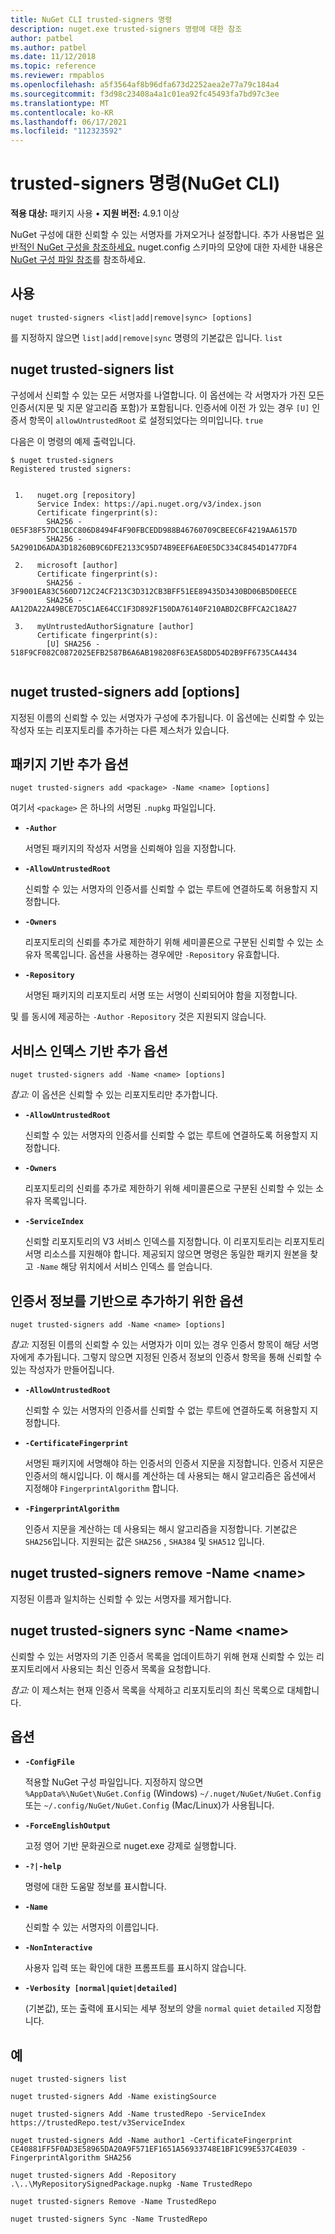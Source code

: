 ```yaml
---
title: NuGet CLI trusted-signers 명령
description: nuget.exe trusted-signers 명령에 대한 참조
author: patbel
ms.author: patbel
ms.date: 11/12/2018
ms.topic: reference
ms.reviewer: rmpablos
ms.openlocfilehash: a5f3564af8b96dfa673d2252aea2e77a79c184a4
ms.sourcegitcommit: f3d98c23408a4a1c01ea92fc45493fa7bd97c3ee
ms.translationtype: MT
ms.contentlocale: ko-KR
ms.lasthandoff: 06/17/2021
ms.locfileid: "112323592"
---
```

# <a name="trusted-signers-command-nuget-cli"></a>trusted-signers 명령(NuGet CLI)

**적용 대상:** 패키지 사용 &bullet; **지원 버전:** 4.9.1 이상

NuGet 구성에 대한 신뢰할 수 있는 서명자를 가져오거나 설정합니다. 추가 사용법은 [일반적인 NuGet 구성을 참조하세요.](../../consume-packages/configuring-nuget-behavior.md) nuget.config 스키마의 모양에 대한 자세한 내용은 [NuGet 구성 파일 참조](../nuget-config-file.md)를 참조하세요.

## <a name="usage"></a>사용

```cli
nuget trusted-signers <list|add|remove|sync> [options]
```

를 지정하지 않으면 `list|add|remove|sync` 명령의 기본값은 입니다. `list`

## <a name="nuget-trusted-signers-list"></a>nuget trusted-signers list

구성에서 신뢰할 수 있는 모든 서명자를 나열합니다. 이 옵션에는 각 서명자가 가진 모든 인증서(지문 및 지문 알고리즘 포함)가 포함됩니다. 인증서에 이전 가 있는 경우 `[U]` 인증서 항목이 `allowUntrustedRoot` 로 설정되었다는 의미입니다. `true`

다음은 이 명령의 예제 출력입니다.

```cli
$ nuget trusted-signers
Registered trusted signers:


 1.   nuget.org [repository]
      Service Index: https://api.nuget.org/v3/index.json
      Certificate fingerprint(s):
        SHA256 - 0E5F38F57DC1BCC806D8494F4F90FBCEDD988B46760709CBEEC6F4219AA6157D
        SHA256 - 5A2901D6ADA3D18260B9C6DFE2133C95D74B9EEF6AE0E5DC334C8454D1477DF4

 2.   microsoft [author]
      Certificate fingerprint(s):
        SHA256 - 3F9001EA83C560D712C24CF213C3D312CB3BFF51EE89435D3430BD06B5D0EECE
        SHA256 - AA12DA22A49BCE7D5C1AE64CC1F3D892F150DA76140F210ABD2CBFFCA2C18A27

 3.   myUntrustedAuthorSignature [author]
      Certificate fingerprint(s):
        [U] SHA256 - 518F9CF082C0872025EFB2587B6A6AB198208F63EA58DD54D2B9FF6735CA4434
        
```

## <a name="nuget-trusted-signers-add-options"></a>nuget trusted-signers add [options]

지정된 이름의 신뢰할 수 있는 서명자가 구성에 추가됩니다. 이 옵션에는 신뢰할 수 있는 작성자 또는 리포지토리를 추가하는 다른 제스처가 있습니다.

## <a name="options-for-add-based-on-a-package"></a>패키지 기반 추가 옵션

```cli
nuget trusted-signers add <package> -Name <name> [options]
```

여기서 `<package>` 은 하나의 서명된 `.nupkg` 파일입니다.

- **`-Author`**

  서명된 패키지의 작성자 서명을 신뢰해야 임을 지정합니다.

- **`-AllowUntrustedRoot`**

  신뢰할 수 있는 서명자의 인증서를 신뢰할 수 없는 루트에 연결하도록 허용할지 지정합니다.

- **`-Owners`**

  리포지토리의 신뢰를 추가로 제한하기 위해 세미콜론으로 구분된 신뢰할 수 있는 소유자 목록입니다. 옵션을 사용하는 경우에만 `-Repository` 유효합니다.

- **`-Repository`**

  서명된 패키지의 리포지토리 서명 또는 서명이 신뢰되어야 함을 지정합니다.

및 를 동시에 제공하는 `-Author` `-Repository` 것은 지원되지 않습니다.

## <a name="options-for-add-based-on-a-service-index"></a>서비스 인덱스 기반 추가 옵션

```cli
nuget trusted-signers add -Name <name> [options]
```

_참고:_ 이 옵션은 신뢰할 수 있는 리포지토리만 추가합니다. 

- **`-AllowUntrustedRoot`**

  신뢰할 수 있는 서명자의 인증서를 신뢰할 수 없는 루트에 연결하도록 허용할지 지정합니다.

- **`-Owners`**

  리포지토리의 신뢰를 추가로 제한하기 위해 세미콜론으로 구분된 신뢰할 수 있는 소유자 목록입니다.

- **`-ServiceIndex`**

  신뢰할 리포지토리의 V3 서비스 인덱스를 지정합니다. 이 리포지토리는 리포지토리 서명 리소스를 지원해야 합니다. 제공되지 않으면 명령은 동일한 패키지 원본을 찾고 `-Name` 해당 위치에서 서비스 인덱스 를 얻습니다.

## <a name="options-for-add-based-on-the-certificate-information"></a>인증서 정보를 기반으로 추가하기 위한 옵션

```cli
nuget trusted-signers add -Name <name> [options]
```

_참고:_ 지정된 이름의 신뢰할 수 있는 서명자가 이미 있는 경우 인증서 항목이 해당 서명자에게 추가됩니다. 그렇지 않으면 지정된 인증서 정보의 인증서 항목을 통해 신뢰할 수 있는 작성자가 만들어집니다.


- **`-AllowUntrustedRoot`**

  신뢰할 수 있는 서명자의 인증서를 신뢰할 수 없는 루트에 연결하도록 허용할지 지정합니다.

- **`-CertificateFingerprint`**

  서명된 패키지에 서명해야 하는 인증서의 인증서 지문을 지정합니다. 인증서 지문은 인증서의 해시입니다. 이 해시를 계산하는 데 사용되는 해시 알고리즘은 옵션에서 지정해야 `FingerprintAlgorithm` 합니다.

- **`-FingerprintAlgorithm`**

  인증서 지문을 계산하는 데 사용되는 해시 알고리즘을 지정합니다. 기본값은 `SHA256`입니다. 지원되는 값은 `SHA256` , `SHA384` 및 `SHA512` 입니다.

## <a name="nuget-trusted-signers-remove--name-name"></a>nuget trusted-signers remove -Name \<name\>

지정된 이름과 일치하는 신뢰할 수 있는 서명자를 제거합니다.

## <a name="nuget-trusted-signers-sync--name-name"></a>nuget trusted-signers sync -Name \<name\>

신뢰할 수 있는 서명자의 기존 인증서 목록을 업데이트하기 위해 현재 신뢰할 수 있는 리포지토리에서 사용되는 최신 인증서 목록을 요청합니다.

_참고:_ 이 제스처는 현재 인증서 목록을 삭제하고 리포지토리의 최신 목록으로 대체합니다.

## <a name="options"></a>옵션

- **`-ConfigFile`**

  적용할 NuGet 구성 파일입니다. 지정하지 않으면 `%AppData%\NuGet\NuGet.Config` (Windows) `~/.nuget/NuGet/NuGet.Config` 또는 `~/.config/NuGet/NuGet.Config` (Mac/Linux)가 사용됩니다.

- **`-ForceEnglishOutput`**

  고정 영어 기반 문화권으로 nuget.exe 강제로 실행합니다.

- **`-?|-help`**

  명령에 대한 도움말 정보를 표시합니다.

- **`-Name`**

  신뢰할 수 있는 서명자의 이름입니다.

- **`-NonInteractive`**

  사용자 입력 또는 확인에 대한 프롬프트를 표시하지 않습니다.

- **`-Verbosity [normal|quiet|detailed]`**

  (기본값), 또는 출력에 표시되는 세부 정보의 양을 `normal` `quiet` `detailed` 지정합니다.


## <a name="examples"></a>예

```cli
nuget trusted-signers list

nuget trusted-signers Add -Name existingSource

nuget trusted-signers Add -Name trustedRepo -ServiceIndex https://trustedRepo.test/v3ServiceIndex

nuget trusted-signers Add -Name author1 -CertificateFingerprint CE40881FF5F0AD3E58965DA20A9F571EF1651A56933748E1BF1C99E537C4E039 -FingerprintAlgorithm SHA256

nuget trusted-signers Add -Repository .\..\MyRepositorySignedPackage.nupkg -Name TrustedRepo

nuget trusted-signers Remove -Name TrustedRepo

nuget trusted-signers Sync -Name TrustedRepo
```
